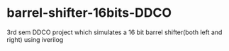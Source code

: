 # barrel-shifter-16bits-DDCO
3rd sem DDCO project which simulates a 16 bit barrel shifter(both left and right) using iverilog
